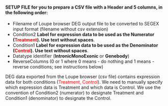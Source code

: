 #### SETUP FILE for you to prepare a CSV file with a Header and 5 columns, in the following order:

* Filename of Loupe browser DEG output file to be converted to SEGEX input format (filename without csv extension)
* Condition2 **Label for expression data to be used as the Numerator (<span style="color:red">Treatment</span>). Use text without spaces**.
* Condition1 **Label for expression data to be used as the Denominator (<span style="color:red">Control</span>). Use text without spaces**.
* Datatype identifier (**IntronicMonoExonic** or **Genebody**)
* ReverseColumns (0 or 1 where 0 means - do nothing and 1  means - reverse conditions; see instructions below)

DEG data exported from the Loupe browser (csv file) contains expression data for both conditions (<span style="color:red">Treatment, Control</span>). We need to manually specify which expression data is Treatment and which data is Control. We use the convention of Condition2 (numerator) to designate Treatment and Condition1 (denominator) to designate the Control.